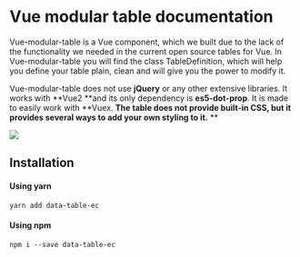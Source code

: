 # Vue modular table documentation

Vue-modular-table is a Vue component, which we built due to the lack of the functionality we needed in the current open source tables for Vue. In Vue-modular-table you will find the class TableDefinition, which will help you define your table plain, clean and will give you the power to modify it.

Vue-modular-table does not use **jQuery** or any other extensive libraries. It works with **Vue2 **and its only dependency is **es5-dot-prop**. It is made to easily work with **Vuex. **The table does not provide built-in CSS, but it provides several ways to add your own styling to it.**  **

![](/assets/VueModularTableIntro.png)

## Installation

#### Using yarn

`yarn add data-table-ec`

#### Using npm

`npm i --save data-table-ec`

